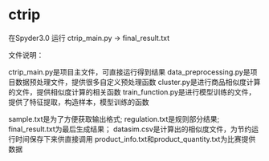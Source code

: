 # ctrip
在Spyder3.0 运行 ctrip_main.py  ->  final_result.txt


文件说明：

ctrip_main.py是项目主文件，可直接运行得到结果
data_preprocessing.py是项目数据预处理文件，提供很多自定义预处理函数
cluster.py是进行商品相似度计算的文件，提供相似度计算的相关函数
train_function.py是进行模型训练的文件，提供了特征提取，构造样本，模型训练的函数

sample.txt是为了方便获取输出格式;
regulation.txt是规则部分结果;
final_result.txt为最后生成结果；
datasim.csv是计算出的相似度文件，为节约运行时间保存下来供直接调用
product_info.txt和product_quantity.txt为比赛提供数据
